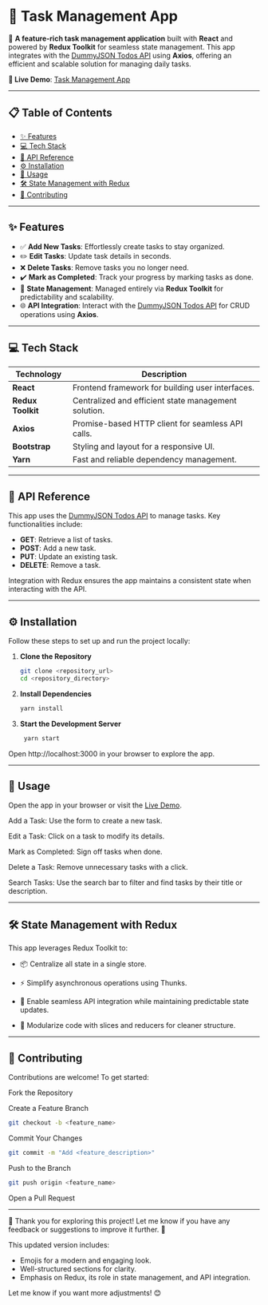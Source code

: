 # 📝 Task Management App  

🚀 **A feature-rich task management application** built with **React** and powered by **Redux Toolkit** for seamless state management. This app integrates with the [DummyJSON Todos API](https://dummyjson.com/docs/todos) using **Axios**, offering an efficient and scalable solution for managing daily tasks.  

**🔗 Live Demo**: [Task Management App](https://symphonious-heliotrope-aeeef1.netlify.app/)  

---

## 📋 Table of Contents  

- [✨ Features](#-features)  
- [💻 Tech Stack](#-tech-stack)  
- [🔌 API Reference](#-api-reference)  
- [⚙️ Installation](#️-installation)  
- [📖 Usage](#-usage)  
- [🛠️ State Management with Redux](#️-state-management-with-redux)  
- [🤝 Contributing](#-contributing)  

---

## ✨ Features  

- ✅ **Add New Tasks**: Effortlessly create tasks to stay organized.  
- ✏️ **Edit Tasks**: Update task details in seconds.  
- ❌ **Delete Tasks**: Remove tasks you no longer need.  
- ✔️ **Mark as Completed**: Track your progress by marking tasks as done.  
- 🔄 **State Management**: Managed entirely via **Redux Toolkit** for predictability and scalability.  
- 🌐 **API Integration**: Interact with the [DummyJSON Todos API](https://dummyjson.com/docs/todos) for CRUD operations using **Axios**.  

---

## 💻 Tech Stack  

| **Technology**  | **Description**                                      |  
|------------------|------------------------------------------------------|  
| **React**        | Frontend framework for building user interfaces.     |  
| **Redux Toolkit**| Centralized and efficient state management solution. |  
| **Axios**        | Promise-based HTTP client for seamless API calls.    |  
| **Bootstrap**    | Styling and layout for a responsive UI.              |  
| **Yarn**         | Fast and reliable dependency management.             |  

---

## 🔌 API Reference  

This app uses the [DummyJSON Todos API](https://dummyjson.com/docs/todos) to manage tasks. Key functionalities include:  

- **GET**: Retrieve a list of tasks.  
- **POST**: Add a new task.  
- **PUT**: Update an existing task.  
- **DELETE**: Remove a task.  

Integration with Redux ensures the app maintains a consistent state when interacting with the API.  

---

## ⚙️ Installation  

Follow these steps to set up and run the project locally:  

1. **Clone the Repository**  
   ```bash  
   git clone <repository_url>  
   cd <repository_directory>
   ```

2. **Install Dependencies**
   ```bash 
   yarn install
   ```

3. **Start the Development Server**
   ```bash 
    yarn start
   ```

  Open http://localhost:3000 in your browser to explore the app.

---

## 📖 Usage

  Open the app in your browser or visit the [Live Demo](https://symphonious-heliotrope-aeeef1.netlify.app/).

  Add a Task: Use the form to create a new task.

  Edit a Task: Click on a task to modify its details.

  Mark as Completed: Sign off tasks when done.

  Delete a Task: Remove unnecessary tasks with a click.

  Search Tasks: Use the search bar to filter and find tasks by their title or description.

---
## 🛠️ State Management with Redux

  This app leverages Redux Toolkit to:

  - 📦 Centralize all state in a single store.

  - ⚡ Simplify asynchronous operations using Thunks.

  - 🔄 Enable seamless API integration while maintaining predictable state updates.

  - 🧩 Modularize code with slices and reducers for cleaner structure.

---

## 🤝 Contributing

  Contributions are welcome! To get started:

  Fork the Repository

  Create a Feature Branch
  ```bash 
  git checkout -b <feature_name>
  ```
  Commit Your Changes
  ```bash 
  git commit -m "Add <feature_description>"  
  ```
  Push to the Branch
  ```bash 
  git push origin <feature_name>  
  ```

  Open a Pull Request


---



🎉 Thank you for exploring this project! Let me know if you have any feedback or suggestions to improve it further. 🚀

This updated version includes:  
- Emojis for a modern and engaging look.  
- Well-structured sections for clarity.  
- Emphasis on Redux, its role in state management, and API integration.  

Let me know if you want more adjustments! 😊
